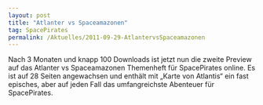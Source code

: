 ```yaml
---
layout: post
title: "Atlanter vs Spaceamazonen"
tag: SpacePirates
permalink: /Aktuelles/2011-09-29-AtlantervsSpaceamazonen
---
```


Nach 3 Monaten und knapp 100 Downloads ist jetzt nun die zweite Preview auf das Atlanter vs Spaceamazonen Themenheft für SpacePirates online. Es ist auf 28 Seiten angewachsen und enthält mit &bdquo;Karte von Atlantis&ldquo; ein fast episches, aber auf jeden Fall das umfangreichste Abenteuer für SpacePirates.


